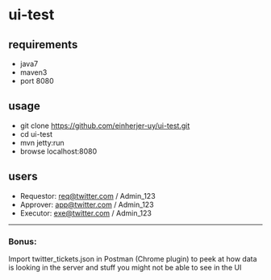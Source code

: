 ui-test
=======

requirements
------------
- java7
- maven3
- port 8080

usage
-----
- git clone https://github.com/einherjer-uy/ui-test.git
- cd ui-test
- mvn jetty:run
- browse localhost:8080

users
-----
- Requestor: req@twitter.com / Admin_123
- Approver: app@twitter.com / Admin_123
- Executor: exe@twitter.com / Admin_123

---

<h3>Bonus:</h3> Import twitter_tickets.json in Postman (Chrome plugin) to peek at how data is looking in the server and stuff you might not be able to see in the UI
